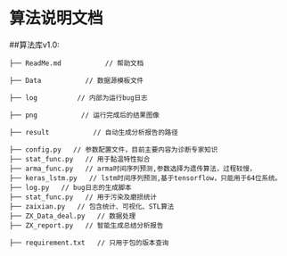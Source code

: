 算法说明文档
=========

##算法库v1.0:


    ├── ReadMe.md           // 帮助文档
    
    ├── Data           // 数据源模板文件
    
    ├── log          // 内部为运行bug日志
    
    ├── png           // 运行完成后的结果图像   
    
    ├── result           // 自动生成分析报告的路径 
    
    ├── config.py   // 参数配置文件，目前主要内容为诊断专家知识
    ├── stat_func.py   // 用于黏温特性拟合
    ├── arma_func.py   // arma时间序列预测,参数选择为遗传算法，过程较慢，
    ├── keras_lstm.py   // lstm时间序列预测,基于tensorflow，只能用于64位系统。
    ├── log.py   // bug日志的生成脚本
    ├── stat_func.py   // 用于污染及磨损统计
    ├── zaixian.py   // 包含统计、可视化、STL算法
    ├── ZX_Data_deal.py   // 数据处理
    ├── ZX_report.py   // 智能生成总结分析报告
    
    ├── requirement.txt   // 只用于包的版本查询
